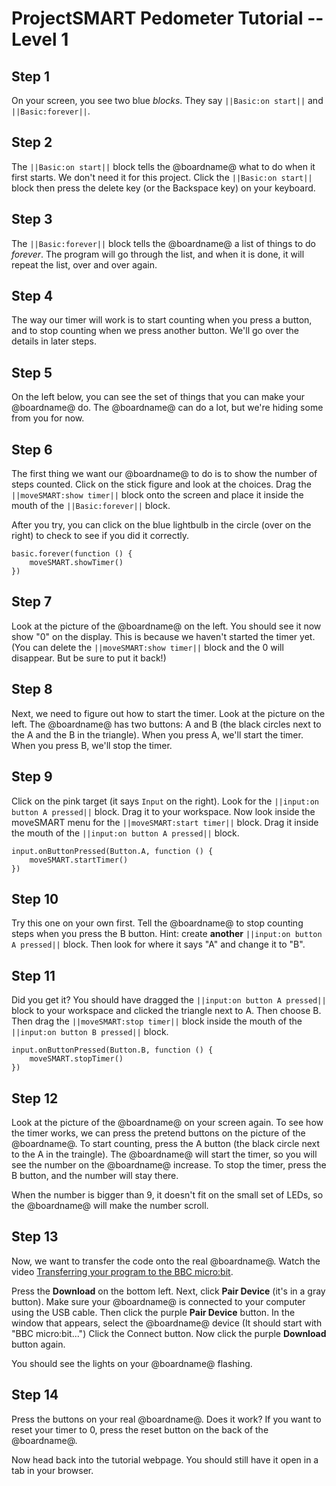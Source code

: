 # ProjectSMART Pedometer Tutorial -- Level 1

## Step 1

On your screen, you see two blue *blocks*. They say ``||Basic:on start||`` and ``||Basic:forever||``. 

## Step 2

The ``||Basic:on start||`` block tells the @boardname@ what to do when it first starts. We don't need it for this project. Click the ``||Basic:on start||`` block then press the delete key (or the Backspace key) on your keyboard.

## Step 3

The ``||Basic:forever||`` block tells the @boardname@ a list of things to do *forever*. The program will go through the list, and when it is done, it will repeat the list, over and over again.

## Step 4

The way our timer will work is to start counting when you press a button, and to stop counting when we press another button. We'll go over the details in later steps.

## Step 5

On the left below, you can see the set of things that you can make your @boardname@ do. The @boardname@ can do a lot, but we're hiding some from you for now. 

## Step 6

The first thing we want our @boardname@ to do is to show the number of steps counted. Click on the stick figure and look at the choices. Drag the  ``||moveSMART:show timer||`` block onto the screen and place it inside the mouth of the ``||Basic:forever||`` block.

After you try, you can click on the blue lightbulb in the circle (over on the right) to check to see if you did it correctly.

```blocks
basic.forever(function () {
    moveSMART.showTimer()
})
```

## Step 7

Look at the picture of the @boardname@ on the left. You should see it now show "0" on the display. This is because we haven't started the timer yet. (You can delete the ``||moveSMART:show timer||`` block and the 0 will disappear. But be sure to put it back!)

## Step 8

Next, we need to figure out how to start the timer. Look at the picture on the left. The @boardname@ has two buttons: A and B (the black circles next to the A and the B in the triangle). When you press A, we'll start the timer. When you press B, we'll stop the timer.

## Step 9

Click on the pink target (it says `Input` on the right). Look for the ``||input:on button A pressed||`` block. Drag it to your workspace. Now look inside the moveSMART menu for the ``||moveSMART:start timer||`` block. Drag it inside the mouth of the ``||input:on button A pressed||`` block.


```blocks
input.onButtonPressed(Button.A, function () {
    moveSMART.startTimer()
})
```

## Step 10

Try this one on your own first. Tell the @boardname@ to stop counting steps when you press the B button. Hint: create **another** ``||input:on button A pressed||`` block. Then look for where it says "A" and change it to "B".

## Step 11

Did you get it? You should have dragged the ``||input:on button A pressed||`` block to your workspace and clicked the triangle next to A. Then choose B. Then drag the ``||moveSMART:stop timer||`` block inside the mouth of the ``||input:on button B pressed||`` block.

```blocks
input.onButtonPressed(Button.B, function () {
    moveSMART.stopTimer()
})
```

## Step 12

Look at the picture of the @boardname@ on your screen again. To see how the timer works, we can press the pretend buttons on the picture of the @boardname@.
To start counting, press the A button (the black circle next to the A in the traingle). The @boardname@ will start the timer, so you will see the number on the @boardname@ increase. To stop the timer, press the B button, and the number will stay there.

When the number is bigger than 9, it doesn't fit on the small set of LEDs, so the @boardname@ will make the number scroll.

## Step 13

Now, we want to transfer the code onto the real @boardname@.
Watch the video [Transferring your program to the BBC micro:bit](https://www.youtube.com/watch?v=-FZ8yTnoozY).

Press the **Download** on the bottom left. Next, click **Pair Device** (it's in a gray button). Make sure your @boardname@ is connected to your computer using the USB cable. Then click the purple **Pair Device** button. In the window that appears, select the @boardname@ device (It should start with "BBC micro:bit...") Click the Connect button. Now click the purple **Download** button again.

You should see the lights on your @boardname@ flashing.

## Step 14

Press the buttons on your real @boardname@. Does it work? If you want to reset your timer to 0, press the reset button on the back of the @boardname@.

Now head back into the tutorial webpage. You should still have it open in a tab in your browser.
